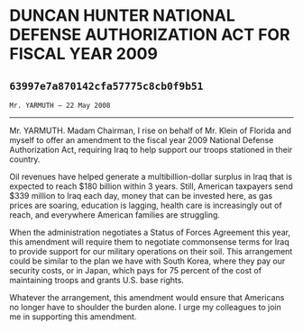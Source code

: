 # DUNCAN HUNTER NATIONAL DEFENSE AUTHORIZATION ACT FOR FISCAL YEAR 2009
## `63997e7a870142cfa57775c8cb0f9b51`
`Mr. YARMUTH — 22 May 2008`

---


Mr. YARMUTH. Madam Chairman, I rise on behalf of Mr. Klein of Florida 
and myself to offer an amendment to the fiscal year 2009 National 
Defense Authorization Act, requiring Iraq to help support our troops 
stationed in their country.

Oil revenues have helped generate a multibillion-dollar surplus in 
Iraq that is expected to reach $180 billion within 3 years. Still, 
American taxpayers send $339 million to Iraq each day, money that can 
be invested here, as gas prices are soaring, education is lagging, 
health care is increasingly out of reach, and everywhere American 
families are struggling.

When the administration negotiates a Status of Forces Agreement this 
year, this amendment will require them to negotiate commonsense terms 
for Iraq to provide support for our military operations on their soil. 
This arrangement could be similar to the plan we have with South Korea, 
where they pay our security costs, or in Japan, which pays for 75 
percent of the cost of maintaining troops and grants U.S. base rights.

Whatever the arrangement, this amendment would ensure that Americans 
no longer have to shoulder the burden alone. I urge my colleagues to 
join me in supporting this amendment.